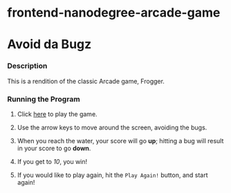 frontend-nanodegree-arcade-game
===============================

# Avoid da Bugz
### Description

This is a rendition of the classic Arcade game, Frogger.

### Running the Program
1. Click [here](https://github.io/wirtzb3/frontend-nanodegree-arcade-game) to play the game.

2. Use the arrow keys to move around the screen, avoiding the bugs.

3. When you reach the water, your score will go **up**; hitting a bug will result in your score to go **down**.

4. If you get to *10*, you win!

5. If you would like to play again, hit the `Play Again!` button, and start again!
